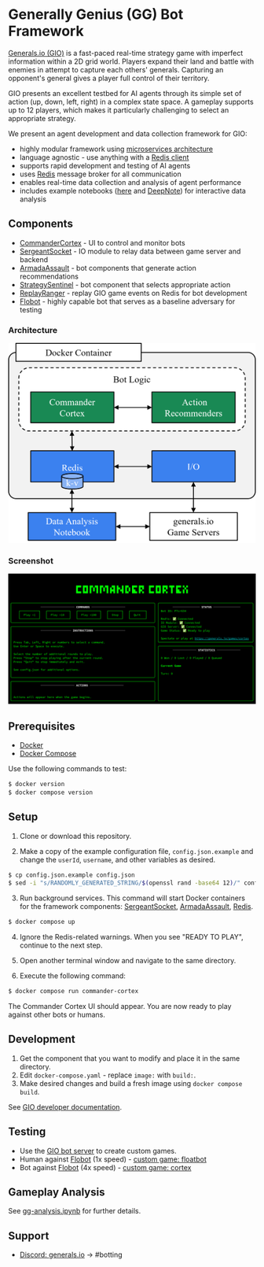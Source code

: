 # Generally Genius (GG) Bot Framework

[Generals.io (GIO)](https://generals.io/) is a fast-paced real-time strategy game with imperfect information within a 2D grid world. Players expand their land and battle with enemies in attempt to capture each others' generals. Capturing an opponent's general gives a player full control of their territory.

GIO presents an excellent testbed for AI agents through its simple set of action (up, down, left, right) in a complex state space. A gameplay supports up to 12 players, which makes it particularly challenging to select an appropriate strategy.

We present an agent development and data collection framework for GIO:
- highly modular framework using [microservices architecture](https://microservices.io/)
- language agnostic - use anything with a [Redis client](https://redis.io/resources/clients/)
- supports rapid development and testing of AI agents
- uses [Redis](https://redis.io/) message broker for all communication
- enables real-time data collection and analysis of agent performance
- includes example notebooks ([here](gg-analysis.ipynb) and [DeepNote](https://deepnote.com/workspace/insights-island-2232debf-8efe-49d0-80d9-20d155a36301/project/generalsio-analysis-51d1567e-7054-4223-9aa2-98354e1dc291/notebook/fetch-and-plot-f69012bef9f04e27aae6a600cd811276)) for interactive data analysis

## Components

- [CommanderCortex](https://github.com/CorsairCoalition/CommanderCortex) - UI to control and monitor bots
- [SergeantSocket](https://github.com/CorsairCoalition/SergeantSocket) - IO module to relay data between game server and backend
- [ArmadaAssault](https://github.com/CorsairCoalition/ArmadaAssault) - bot components that generate action recommendations
- [StrategySentinel](https://github.com/CorsairCoalition/StrategySentinel) - bot component that selects appropriate action
- [ReplayRanger](https://github.com/CorsairCoalition/ReplayRanger) -  replay GIO game events on Redis for bot development
- [Flobot](https://github.com/CorsairCoalition/Flobot) - highly capable bot that serves as a baseline adversary for testing

### Architecture

![Framework Architecture](images/gg-architecture.png)

### Screenshot

![Commander Cortex](images/commandercortex.png)

## Prerequisites

- [Docker](https://docs.docker.com/engine/install)
- [Docker Compose](https://docs.docker.com/compose/install)

Use the following commands to test:

```sh
$ docker version
$ docker compose version
```

## Setup

1. Clone or download this repository.

2. Make a copy of the example configuration file, `config.json.example` and change the `userId`, `username`, and other variables as desired.

```sh
$ cp config.json.example config.json
$ sed -i "s/RANDOMLY_GENERATED_STRING/$(openssl rand -base64 12)/" config.json
```

3. Run background services. This command will start Docker containers for the framework components: [SergeantSocket](https://github.com/CorsairCoalition/SergeantSocket), [ArmadaAssault](https://github.com/CorsairCoalition/ArmadaAssault), [Redis](https://redis.io/).

```sh
$ docker compose up
```

4. Ignore the Redis-related warnings. When you see "READY TO PLAY", continue to the next step.

5. Open another terminal window and navigate to the same directory.

6. Execute the following command:

```sh
$ docker compose run commander-cortex
```

The Commander Cortex UI should appear. You are now ready to play against other bots or humans.

## Development

1. Get the component that you want to modify and place it in the same directory.
2. Edit `docker-compose.yaml` - replace `image:` with `build:`.
3. Make desired changes and build a fresh image using `docker compose build`.

See [GIO developer documentation](https://dev.generals.io/).

## Testing

- Use the [GIO bot server](https://bot.generals.io/) to create custom games.
- Human against [Flobot](https://github.com/CorsairCoalition/Flobot) (1x speed) - [custom game: floatbot](https://bot.generals.io/games/floatbot)
- Bot against [Flobot](https://github.com/CorsairCoalition/Flobot) (4x speed) - [custom game: cortex](https://bot.generals.io/games/cortex)

## Gameplay Analysis

See [gg-analysis.ipynb](gg-analysis.ipynb) for further details.

## Support

- [Discord: generals.io](https://discord.com/invite/QP63V5Y) -> #botting
